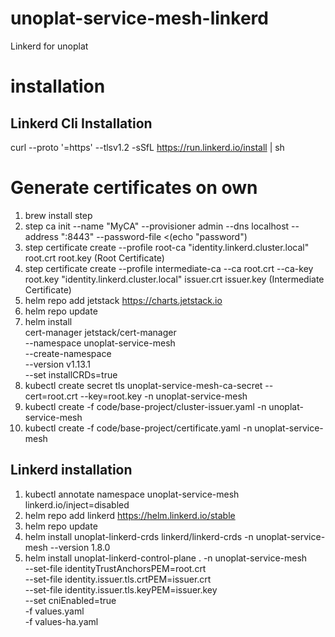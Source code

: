 # unoplat-service-mesh-linkerd
Linkerd for unoplat

# installation


## Linkerd Cli Installation

curl --proto '=https' --tlsv1.2 -sSfL https://run.linkerd.io/install | sh

# Generate certificates on own

1. brew install step
2. step ca init --name "MyCA" --provisioner admin --dns localhost --address ":8443" --password-file <(echo "password")
3. step certificate create --profile root-ca "identity.linkerd.cluster.local" root.crt root.key (Root Certificate)
4. step certificate create --profile intermediate-ca --ca root.crt --ca-key root.key "identity.linkerd.cluster.local" issuer.crt issuer.key (Intermediate Certificate)
5. helm repo add jetstack https://charts.jetstack.io
6. helm repo update
7. helm install \
  cert-manager jetstack/cert-manager \
  --namespace unoplat-service-mesh \
  --create-namespace \
  --version v1.13.1 \
  --set installCRDs=true
8. kubectl create secret tls unoplat-service-mesh-ca-secret --cert=root.crt --key=root.key -n unoplat-service-mesh
9. kubectl create -f code/base-project/cluster-issuer.yaml -n unoplat-service-mesh
10. kubectl create -f code/base-project/certificate.yaml -n unoplat-service-mesh


## Linkerd installation

1. kubectl annotate namespace unoplat-service-mesh linkerd.io/inject=disabled
2. helm repo add linkerd https://helm.linkerd.io/stable
3. helm repo update
4. helm install unoplat-linkerd-crds linkerd/linkerd-crds -n unoplat-service-mesh --version 1.8.0
5. helm install unoplat-linkerd-control-plane . -n unoplat-service-mesh \
  --set-file identityTrustAnchorsPEM=root.crt \
  --set-file identity.issuer.tls.crtPEM=issuer.crt \
  --set-file identity.issuer.tls.keyPEM=issuer.key \
  --set cniEnabled=true \
  -f values.yaml \
  -f values-ha.yaml

##  
